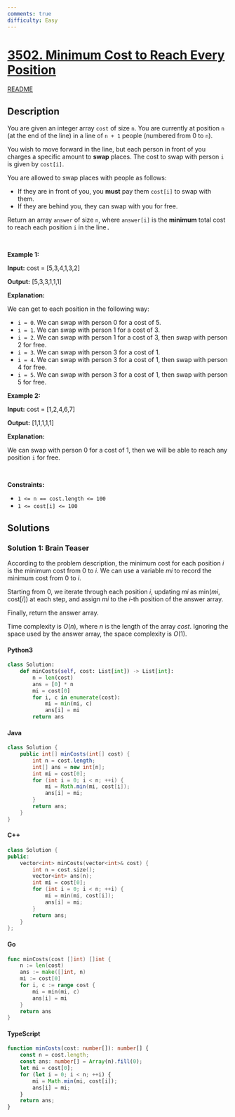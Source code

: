 ```yaml
---
comments: true
difficulty: Easy
---
```


<!-- problem:start -->

# [3502. Minimum Cost to Reach Every Position](https://leetcode.com/problems/minimum-cost-to-reach-every-position)

[README](/solution/3500-3599/3502.Minimum%20Cost%20to%20Reach%20Every%20Position/README.md)

## Description

<!-- description:start -->

<p data-end="438" data-start="104">You are given an integer array <code data-end="119" data-start="113">cost</code> of size <code data-end="131" data-start="128">n</code>. You are currently at position <code data-end="166" data-start="163">n</code> (at the end of the line) in a line of <code data-end="187" data-start="180">n + 1</code> people (numbered from 0 to <code data-end="218" data-start="215">n</code>).</p>

<p data-end="438" data-start="104">You wish to move forward in the line, but each person in front of you charges a specific amount to <strong>swap</strong> places. The cost to swap with person <code data-end="375" data-start="372">i</code> is given by <code data-end="397" data-start="388">cost[i]</code>.</p>

<p data-end="487" data-start="440">You are allowed to swap places with people as follows:</p>

<ul data-end="632" data-start="488">
	<li data-end="572" data-start="488">If they are in front of you, you <strong>must</strong> pay them <code data-end="546" data-start="537">cost[i]</code> to swap with them.</li>
	<li data-end="632" data-start="573">If they are behind you, they can swap with you for free.</li>
</ul>

<p data-end="755" data-start="634">Return an array <code>answer</code> of size <code>n</code>, where <code>answer[i]</code> is the <strong data-end="680" data-start="664">minimum</strong> total cost to reach each position <code>i</code> in the line<font face="monospace">.</font></p>

<p>&nbsp;</p>
<p><strong class="example">Example 1:</strong></p>

<div class="example-block">
<p><strong>Input:</strong> <span class="example-io">cost = [5,3,4,1,3,2]</span></p>

<p><strong>Output:</strong> <span class="example-io">[5,3,3,1,1,1]</span></p>

<p><strong>Explanation:</strong></p>

<p>We can get to each position in the following way:</p>

<ul>
	<li><code>i = 0</code>. We can swap with person 0 for a cost of 5.</li>
	<li><span class="example-io"><code><font face="monospace">i = </font>1</code>. We can swap with person 1 for a cost of 3.</span></li>
	<li><span class="example-io"><code>i = 2</code>. We can swap with person 1 for a cost of 3, then swap with person 2 for free.</span></li>
	<li><span class="example-io"><code>i = 3</code>. We can swap with person 3 for a cost of 1.</span></li>
	<li><span class="example-io"><code>i = 4</code>. We can swap with person 3 for a cost of 1, then swap with person 4 for free.</span></li>
	<li><span class="example-io"><code>i = 5</code>. We can swap with person 3 for a cost of 1, then swap with person 5 for free.</span></li>
</ul>
</div>

<p><strong class="example">Example 2:</strong></p>

<div class="example-block">
<p><strong>Input:</strong> <span class="example-io">cost = [1,2,4,6,7]</span></p>

<p><strong>Output:</strong> <span class="example-io">[1,1,1,1,1]</span></p>

<p><strong>Explanation:</strong></p>

<p>We can swap with person 0 for a cost of <span class="example-io">1, then we will be able to reach any position <code>i</code> for free.</span></p>
</div>

<p>&nbsp;</p>
<p><strong>Constraints:</strong></p>

<ul>
	<li><code>1 &lt;= n == cost.length &lt;= 100</code></li>
	<li><code>1 &lt;= cost[i] &lt;= 100</code></li>
</ul>

<!-- description:end -->

## Solutions

<!-- solution:start -->

### Solution 1: Brain Teaser

According to the problem description, the minimum cost for each position $i$ is the minimum cost from $0$ to $i$. We can use a variable $\textit{mi}$ to record the minimum cost from $0$ to $i$.

Starting from $0$, we iterate through each position $i$, updating $\textit{mi}$ as $\text{min}(\textit{mi}, \text{cost}[i])$ at each step, and assign $\textit{mi}$ to the $i$-th position of the answer array.

Finally, return the answer array.

Time complexity is $O(n)$, where $n$ is the length of the array $\textit{cost}$. Ignoring the space used by the answer array, the space complexity is $O(1)$.

<!-- tabs:start -->

#### Python3

```python
class Solution:
    def minCosts(self, cost: List[int]) -> List[int]:
        n = len(cost)
        ans = [0] * n
        mi = cost[0]
        for i, c in enumerate(cost):
            mi = min(mi, c)
            ans[i] = mi
        return ans
```

#### Java

```java
class Solution {
    public int[] minCosts(int[] cost) {
        int n = cost.length;
        int[] ans = new int[n];
        int mi = cost[0];
        for (int i = 0; i < n; ++i) {
            mi = Math.min(mi, cost[i]);
            ans[i] = mi;
        }
        return ans;
    }
}
```

#### C++

```cpp
class Solution {
public:
    vector<int> minCosts(vector<int>& cost) {
        int n = cost.size();
        vector<int> ans(n);
        int mi = cost[0];
        for (int i = 0; i < n; ++i) {
            mi = min(mi, cost[i]);
            ans[i] = mi;
        }
        return ans;
    }
};
```

#### Go

```go
func minCosts(cost []int) []int {
	n := len(cost)
	ans := make([]int, n)
	mi := cost[0]
	for i, c := range cost {
		mi = min(mi, c)
		ans[i] = mi
	}
	return ans
}
```

#### TypeScript

```ts
function minCosts(cost: number[]): number[] {
    const n = cost.length;
    const ans: number[] = Array(n).fill(0);
    let mi = cost[0];
    for (let i = 0; i < n; ++i) {
        mi = Math.min(mi, cost[i]);
        ans[i] = mi;
    }
    return ans;
}
```

<!-- tabs:end -->

<!-- solution:end -->

<!-- problem:end -->
